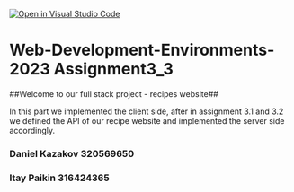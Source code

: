 [![Open in Visual Studio Code](https://classroom.github.com/assets/open-in-vscode-718a45dd9cf7e7f842a935f5ebbe5719a5e09af4491e668f4dbf3b35d5cca122.svg)](https://classroom.github.com/online_ide?assignment_repo_id=11327245&assignment_repo_type=AssignmentRepo)
# **Web-Development-Environments-2023 Assignment3_3**
##Welcome to our full stack project - recipes website##

In this part we implemented the client side, after in assignment 3.1 and 3.2 we defined the API of our recipe website and implemented the server side accordingly.

### Daniel Kazakov 320569650
### Itay Paikin 316424365